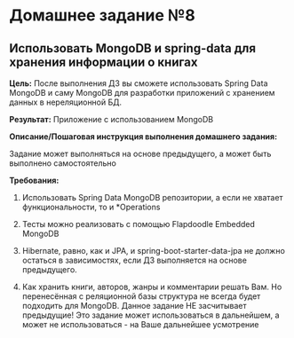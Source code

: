 # Домашнее задание №8

## Использовать MongoDB и spring-data для хранения информации о книгах

**Цель:** После выполнения ДЗ вы сможете использовать Spring Data MongoDB и саму MongoDB для разработки приложений с хранением данных в нереляционной БД.

**Результат:** Приложение с использованием MongoDB

**Описание/Пошаговая инструкция выполнения домашнего задания:**

Задание может выполняться на основе предыдущего, а может быть выполнено самостоятельно

**Требования:**

1. Использовать Spring Data MongoDB репозитории, а если не хватает функциональности, то и *Operations

2. Тесты можно реализовать с помощью Flapdoodle Embedded MongoDB
    
3. Hibernate, равно, как и JPA, и spring-boot-starter-data-jpa не должно остаться в зависимостях, если ДЗ выполняется на основе предыдущего.
    
4. Как хранить книги, авторов, жанры и комментарии решать Вам. Но перенесённая с реляционной базы структура не всегда будет подходить для MongoDB. Данное задание НЕ засчитывает предыдущие! Это задание может использоваться в дальнейшем, а может не использоваться - на Ваше дальнейшее усмотрение

